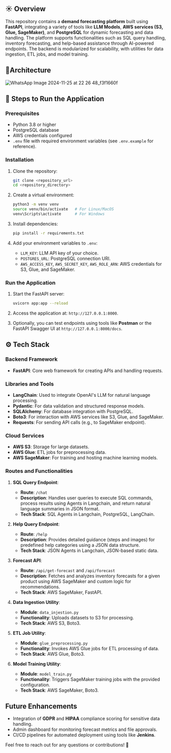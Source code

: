 ## ☀️ Overview

This repository contains a **demand forecasting platform** built using **FastAPI**, integrating a variety of tools like **LLM Models**, **AWS services (S3, Glue, SageMaker)**, and **PostgreSQL** for dynamic forecasting and data handling. The platform supports functionalities such as SQL query handling, inventory forecasting, and help-based assistance through AI-powered endpoints. The backend is modularized for scalability, with utilities for data ingestion, ETL jobs, and model training.

## 📐Architecture

![WhatsApp Image 2024-11-25 at 22 26 48_f3f1660f](https://github.com/user-attachments/assets/6a3687b1-5741-48e0-9ccb-e1dddaa85b8a)


## 🚀 Steps to Run the Application

### Prerequisites
- Python 3.8 or higher
- PostgreSQL database
- AWS credentials configured
- `.env` file with required environment variables (see `.env.example` for reference).

### Installation

1. Clone the repository:
   ```bash
   git clone <repository_url>
   cd <repository_directory>
   ```

2. Create a virtual environment:
   ```bash
   python3 -m venv venv
   source venv/bin/activate   # For Linux/MacOS
   venv\Scripts\activate      # For Windows
   ```

3. Install dependencies:
   ```bash
   pip install -r requirements.txt
   ```

4. Add your environment variables to `.env`:
   - `LLM_KEY`: LLM API key of your choice.
   - `POSTGRES_URL`: PostgreSQL connection URI.
   - `AWS_ACCESS_KEY`, `AWS_SECRET_KEY`, `AWS_ROLE_ARN`: AWS credentials for S3, Glue, and SageMaker.

### Run the Application
1. Start the FastAPI server:
   ```bash
   uvicorn app:app --reload
   ```

2. Access the application at: `http://127.0.0.1:8000`.

3. Optionally, you can test endpoints using tools like **Postman** or the FastAPI Swagger UI at `http://127.0.0.1:8000/docs`.

## ⚙️ Tech Stack

### Backend Framework
- **FastAPI**: Core web framework for creating APIs and handling requests.

### Libraries and Tools
- **LangChain**: Used to integrate OpenAI's LLM for natural language processing.
- **Pydantic**: For data validation and structured response models.
- **SQLAlchemy**: For database integration with PostgreSQL.
- **Boto3**: For interaction with AWS services like S3, Glue, and SageMaker.
- **Requests**: For sending API calls (e.g., to SageMaker endpoint).

### Cloud Services
- **AWS S3**: Storage for large datasets.
- **AWS Glue**: ETL jobs for preprocessing data.
- **AWS SageMaker**: For training and hosting machine learning models.

### Routes and Functionalities

1. **SQL Query Endpoint**:
   - **Route**: `/chat`
   - **Description**: Handles user queries to execute SQL commands, process results using Agents in Langchain, and return natural language summaries in JSON format.
   - **Tech Stack**: SQL Agents in Langchain, PostgreSQL, LangChain.

2. **Help Query Endpoint**:
   - **Route**: `/help`
   - **Description**: Provides detailed guidance (steps and images) for predefined help categories using a JSON data structure.
   - **Tech Stack**: JSON Agents in Langchain, JSON-based static data.

3. **Forecast API**:
   - **Route**: `/api/get-forecast` and `/api/forecast`
   - **Description**: Fetches and analyzes inventory forecasts for a given product using AWS SageMaker and custom logic for recommendations.
   - **Tech Stack**: AWS SageMaker, FastAPI.

4. **Data Ingestion Utility**:
   - **Module**: `data_injestion.py`
   - **Functionality**: Uploads datasets to S3 for processing.
   - **Tech Stack**: AWS S3, Boto3.

5. **ETL Job Utility**:
   - **Module**: `glue_preprocessing.py`
   - **Functionality**: Invokes AWS Glue jobs for ETL processing of data.
   - **Tech Stack**: AWS Glue, Boto3.

6. **Model Training Utility**:
   - **Module**: `model_train.py`
   - **Functionality**: Triggers SageMaker training jobs with the provided configuration.
   - **Tech Stack**: AWS SageMaker, Boto3.

## Future Enhancements
- Integration of **GDPR** and **HIPAA** compliance scoring for sensitive data handling.
- Admin dashboard for monitoring forecast metrics and file approvals.
- CI/CD pipelines for automated deployment using tools like **Jenkins**.

Feel free to reach out for any questions or contributions! 🚀
